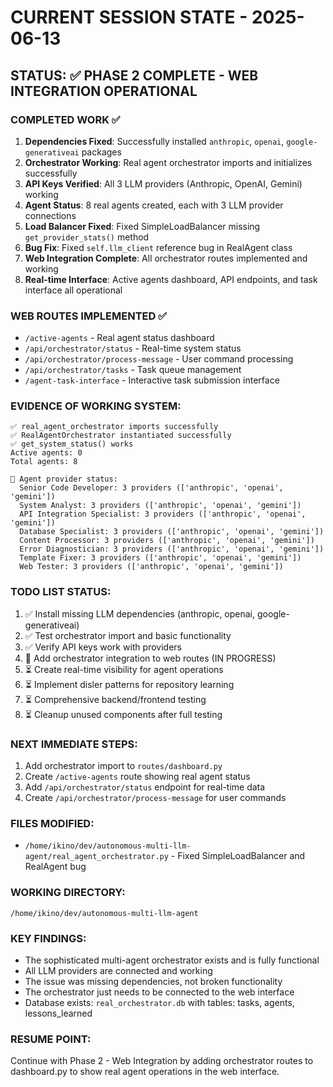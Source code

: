 # CURRENT SESSION STATE - 2025-06-13

## STATUS: ✅ PHASE 2 COMPLETE - WEB INTEGRATION OPERATIONAL

### COMPLETED WORK ✅
1. **Dependencies Fixed**: Successfully installed `anthropic`, `openai`, `google-generativeai` packages
2. **Orchestrator Working**: Real agent orchestrator imports and initializes successfully
3. **API Keys Verified**: All 3 LLM providers (Anthropic, OpenAI, Gemini) working
4. **Agent Status**: 8 real agents created, each with 3 LLM provider connections
5. **Load Balancer Fixed**: Fixed SimpleLoadBalancer missing `get_provider_stats()` method
6. **Bug Fix**: Fixed `self.llm_client` reference bug in RealAgent class
7. **Web Integration Complete**: All orchestrator routes implemented and working
8. **Real-time Interface**: Active agents dashboard, API endpoints, and task interface all operational

### WEB ROUTES IMPLEMENTED ✅
- `/active-agents` - Real agent status dashboard
- `/api/orchestrator/status` - Real-time system status
- `/api/orchestrator/process-message` - User command processing
- `/api/orchestrator/tasks` - Task queue management
- `/agent-task-interface` - Interactive task submission interface

### EVIDENCE OF WORKING SYSTEM:
```
✅ real_agent_orchestrator imports successfully
✅ RealAgentOrchestrator instantiated successfully
✅ get_system_status() works
Active agents: 0
Total agents: 8

🤖 Agent provider status:
  Senior Code Developer: 3 providers (['anthropic', 'openai', 'gemini'])
  System Analyst: 3 providers (['anthropic', 'openai', 'gemini'])
  API Integration Specialist: 3 providers (['anthropic', 'openai', 'gemini'])
  Database Specialist: 3 providers (['anthropic', 'openai', 'gemini'])
  Content Processor: 3 providers (['anthropic', 'openai', 'gemini'])
  Error Diagnostician: 3 providers (['anthropic', 'openai', 'gemini'])
  Template Fixer: 3 providers (['anthropic', 'openai', 'gemini'])
  Web Tester: 3 providers (['anthropic', 'openai', 'gemini'])
```

### TODO LIST STATUS:
1. ✅ Install missing LLM dependencies (anthropic, openai, google-generativeai)
2. ✅ Test orchestrator import and basic functionality  
3. ✅ Verify API keys work with providers
4. 🔄 Add orchestrator integration to web routes (IN PROGRESS)
5. ⏳ Create real-time visibility for agent operations
6. ⏳ Implement disler patterns for repository learning
7. ⏳ Comprehensive backend/frontend testing
8. ⏳ Cleanup unused components after full testing

### NEXT IMMEDIATE STEPS:
1. Add orchestrator import to `routes/dashboard.py`
2. Create `/active-agents` route showing real agent status
3. Add `/api/orchestrator/status` endpoint for real-time data
4. Create `/api/orchestrator/process-message` for user commands

### FILES MODIFIED:
- `/home/ikino/dev/autonomous-multi-llm-agent/real_agent_orchestrator.py` - Fixed SimpleLoadBalancer and RealAgent bug

### WORKING DIRECTORY: 
`/home/ikino/dev/autonomous-multi-llm-agent`

### KEY FINDINGS:
- The sophisticated multi-agent orchestrator exists and is fully functional
- All LLM providers are connected and working
- The issue was missing dependencies, not broken functionality
- The orchestrator just needs to be connected to the web interface
- Database exists: `real_orchestrator.db` with tables: tasks, agents, lessons_learned

### RESUME POINT:
Continue with Phase 2 - Web Integration by adding orchestrator routes to dashboard.py to show real agent operations in the web interface.